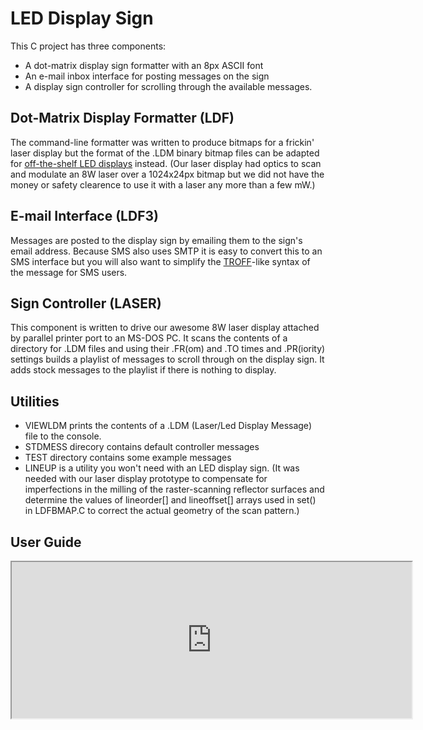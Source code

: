 # LED Display Sign

This C project has three components:
* A dot-matrix display sign formatter with an 8px ASCII font
* An e-mail inbox interface for posting messages on the sign
* A display sign controller for scrolling through the available messages.


## Dot-Matrix Display Formatter (LDF)

The command-line formatter was written to produce bitmaps for a frickin' laser display
but the format of the .LDM binary bitmap files can be adapted for
[off-the-shelf LED displays](http://www.ebay.com/sch/i.html?_nkw=programmable+led+sign) instead.
(Our laser display had optics to scan and modulate an 8W laser over a 1024x24px bitmap
but we did not have the money or safety clearence to use it with a laser any more than a few mW.)


## E-mail Interface (LDF3)

Messages are posted to the display sign by emailing them to the sign's email address.
Because SMS also uses SMTP it is easy to convert this to an SMS interface
but you will also want to simplify the [TROFF](http://troff.org)-like syntax of the message for SMS users.


## Sign Controller (LASER)

This component is written to drive our awesome 8W laser display attached by parallel printer port
to an MS-DOS PC.
It scans the contents of a directory for .LDM files and using their .FR(om) and .TO times and .PR(iority)
settings builds a playlist of messages to scroll through on the display sign.
It adds stock messages to the playlist if there is nothing to display.


## Utilities

* VIEWLDM prints the contents of a .LDM (Laser/Led Display Message) file to the console.
* STDMESS direcory contains default controller messages
* TEST directory contains some example messages
* LINEUP is a utility you won't need with an LED display sign. (It was needed with our laser display prototype to compensate for imperfections in the milling of the raster-scanning reflector surfaces and determine the values of lineorder[] and lineoffset[] arrays used in set() in LDFBMAP.C to correct the actual geometry of the scan pattern.)


## User Guide

<iframe src="https://raw.github.com/finean/led-display-sign/master/HELP/README.TXT" width="640" height="250">
https://raw.github.com/finean/led-display-sign/master/HELP/README.TXT
</iframe>